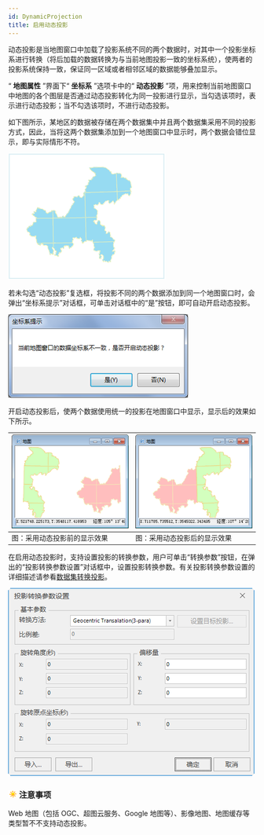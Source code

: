```yaml
---
id: DynamicProjection
title: 启用动态投影
---
```

动态投影是当地图窗口中加载了投影系统不同的两个数据时，对其中一个投影坐标系进行转换（将后加载的数据转换为与当前地图投影一致的坐标系统），使两者的投影系统保持一致，保证同一区域或者相邻区域的数据能够叠加显示。

“ **地图属性** ”界面下“ **坐标系** ”选项卡中的“ **动态投影**
”项，用来控制当前地图窗口中地图的各个图层是否通过动态投影转化为同一投影进行显示，当勾选该项时，表示进行动态投影；当不勾选该项时，不进行动态投影。

如下图所示，某地区的数据被存储在两个数据集中并且两个数据集采用不同的投影方式，因此，当将这两个数据集添加到一个地图窗口中显示时，两个数据会错位显示，即与实际情形不符。

![](img/DynamicPrj1.png)  
 
  
若未勾选“动态投影”复选框，将投影不同的两个数据添加到同一个地图窗口时，会弹出“坐标系提示”对话框，可单击对话框中的“是”按钮，即可自动开启动态投影。

![](img/DynamicPrjDia.png)  

开启动态投影后，使两个数据使用统一的投影在地图窗口中显示，显示后的效果如下所示。

![](img/DynamicPrj2.png) | ![](img/DynamicPrj3.png)  
---|---  
图：采用动态投影前的显示效果 | 图：采用动态投影后的显示效果  
  
在启用动态投影时，支持设置投影的转换参数，用户可单击“转换参数”按钮，在弹出的“投影转换参数设置”对话框中，设置投影转换参数。有关投影转换参数设置的详细描述请参看[数据集转换投影](../../DataProcessing/Projection/ConvertPrjCoordSysSingle.htm)。

![](img/ProConvertParaDia.png)  
  
### ![](../../img/note.png)注意事项

Web 地图（包括 OGC、超图云服务、Google 地图等）、影像地图、地图缓存等类型暂不不支持动态投影。

